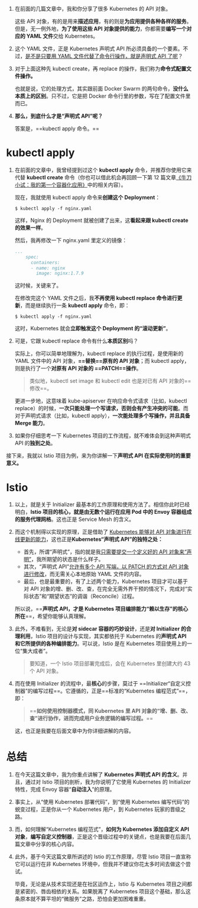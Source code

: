 



1. 在前面的几篇文章中，我和你分享了很多 Kubernetes 的 API 对象。

   这些 API 对象，有的是用来**描述应用**，有的则是**为应用提供各种各样的服务**。但是，无一例外地，**为了使用这些 API 对象提供的能力**，你都需要**编写一个对应的 YAML 文件**交给 Kubernetes。

2. 这个 YAML 文件，正是 Kubernetes 声明式 API 所必须具备的一个要素。不过，<u>是不是只要用 YAML 文件代替了命令行操作，就是声明式 API 了呢</u>？

3. 对于上面这种先 kubectl create，再 replace 的操作，我们称为**命令式配置文件操作。**

   也就是说，它的处理方式，其实跟前面 Docker Swarm 的两句命令，**没什么本质上的区别**。只不过，它是把 Docker 命令行里的参数，写在了配置文件里而已。

4. **那么，到底什么才是“声明式 API”呢？**

   答案是，==kubectl apply 命令。==



# kubectl apply

1. 在前面的文章中，我曾经提到过这个 **kubectl apply** 命令，并推荐你使用它来代替 **kubectl create** 命令（你也可以借此机会再回顾一下第 12 篇文章[《牛刀小试：我的第一个容器化应用》](https://time.geekbang.org/column/article/40008)中的相关内容）。

   现在，我就使用 kubectl apply 命令来**创建这个 Deployment**：

   ```shell
   $ kubectl apply -f nginx.yaml
   ```

   这样，Nginx 的 Deployment 就被创建了出来，这**看起来跟 kubectl create 的效果一样**。

   然后，我再修改一下 nginx.yaml 里定义的镜像：

   ```yaml
   ...
       spec:
         containers:
         - name: nginx
           image: nginx:1.7.9
   ```

   这时候，关键来了。

   在修改完这个 YAML 文件之后，我**不再使用 kubectl replace 命令进行更新**，而是继续执行一条 **kubectl apply** 命令，即：

   ```shell
   $ kubectl apply -f nginx.yaml
   ```

   这时，Kubernetes 就会**立即触发这个 Deployment 的“滚动更新”**。

2. 可是，它跟 kubectl replace 命令有什么**本质区别**吗？

   实际上，你可以简单地理解为，kubectl replace 的执行过程，是使用新的 YAML 文件中的 API 对象，**==替换==原有的 API 对象**；而 kubectl apply，则是执行了一个**对原有 API 对象的 ==PATCH==操作**。

   > 类似地，kubectl set image 和 kubectl edit 也是对已有 API 对象的==修改==。

   更进一步地，这意味着 kube-apiserver 在响应命令式请求（比如，kubectl replace）的时候，**一次只能处理一个写请求，否则会有产生冲突的可能**。而对于声明式请求（比如，kubectl apply），**一次能处理多个写操作，并且具备 Merge 能力**。

3. 如果你仔细思考一下 Kubernetes 项目的工作流程，就不难体会到这种声明式 API 的**独到之处**。





接下来，我就以 Istio 项目为例，来为你讲解一下**声明式 API 在实际使用时的重要意义。**

# Istio

1. 以上，就是关于 Initializer 最基本的工作原理和使用方法了。相信你此时已经明白，**Istio 项目的核心，就是由无数个运行在应用 Pod 中的 Envoy 容器组成的服务代理网格**。这也正是 Service Mesh 的含义。

2. 而这个机制得以实现的原理，正是借助了 <u>Kubernetes 能够对 API 对象进行在线更新的能力</u>，这也正是**Kubernetes“声明式 API”的独特之处：**

   - 首先，所谓“声明式”，指的就是我<u>只需要提交一个定义好的 API 对象来“声明”</u>，我所期望的状态是什么样子。
   - 其次，“声明式 API”<u>允许有多个 API 写端，以 PATCH 的方式对 API 对象进行修改</u>，而无需关心本地原始 YAML 文件的内容。
   - 最后，也是最重要的，有了上述两个能力，Kubernetes 项目才可以基于对 API 对象的增、删、改、查，在完全无需外界干预的情况下，完成对“实际状态”和“期望状态”的调谐（Reconcile）过程。

   所以说，==**声明式 API，才是 Kubernetes 项目编排能力“赖以生存”的核心所在**==，希望你能够认真理解。

3. 此外，不难看到，无论是**对 sidecar 容器的巧妙设计**，还是**对 Initializer 的合理利用**，Istio 项目的设计与实现，其实都依托于 Kubernetes 的**声明式 API 和它所提供的各种编排能力**。可以说，Istio 是在 Kubernetes 项目使用上的一位“集大成者”。

   > 要知道，一个 Istio 项目部署完成后，会在 Kubernetes 里创建大约 43 个 API 对象。

4. 而在使用 Initializer 的流程中，最**核心**的步骤，莫过于 ==Initializer“自定义控制器”的编写过程==。它遵循的，正是==标准的“Kubernetes 编程范式”==，即：

   > ==**如何使用控制器模式，同 Kubernetes 里 API 对象的“增、删、改、查”进行协作，进而完成用户业务逻辑的编写过程。**==

   这，也正是我要在后面文章中为你详细讲解的内容。



# 总结

1. 在今天这篇文章中，我为你重点讲解了 **Kubernetes 声明式 API 的含义**。并且，通过对 Istio 项目的剖析，我为你说明了它使用 Kubernetes 的 Initializer 特性，完成 Envoy 容器“**自动注入**”的原理。

2. 事实上，从“使用 Kubernetes 部署代码”，到“使用 Kubernetes 编写代码”的蜕变过程，正是你从一个 Kubernetes 用户，到 Kubernetes 玩家的晋级之路。

3. 而，如何理解“Kubernetes 编程范式”，**如何为 Kubernetes 添加自定义 API 对象**，**编写自定义控制器**，正是这个晋级过程中的关键点，也是我要在后面几篇文章中分享的核心内容。

4. 此外，基于今天这篇文章所讲述的 Istio 的工作原理，尽管 Istio 项目一直宣称它可以运行在非 Kubernetes 环境中，但我并不建议你花太多时间去做这个尝试。

   毕竟，无论是从技术实现还是在社区运作上，Istio 与 Kubernetes 项目之间都是紧密的、唇齿相依的关系。如果脱离了 Kubernetes 项目这个基础，那么这条原本就不算平坦的“微服务”之路，恐怕会更加困难重重。